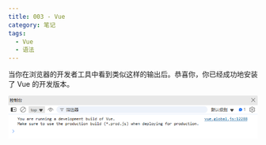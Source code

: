 ```yaml
---
title: 003 - Vue 
category: 笔记
tags:
  - Vue
  - 语法
---
```


当你在浏览器的开发者工具中看到类似这样的输出后。恭喜你，你已经成功地安装了 Vue 的开发版本。

![成功地安装了 Vue 的开发版本](./image/003-01.png)
